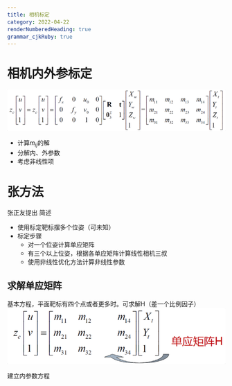 ```yaml
---
title: 相机标定 
category: 2022-04-22
renderNumberedHeading: true
grammar_cjkRuby: true
---
```


# 相机内外参标定
![enter description here](./images/1650623415986.png)
- 计算$m_{ij}$的解
- 分解内、外参数
- 考虑非线性项

# 张方法
张正友提出
简述
- 使用标定靶标摆多个位姿（可未知）
- 标定步骤
	- 对一个位姿计算单应矩阵
	- 有三个以上位姿，根据各单应矩阵计算线性相机三叔
	- 使用非线性优化方法计算非线性参数

## 求解单应矩阵
基本方程，平面靶标有四个点或者更多时。可求解H（差一个比例因子）
	 ![enter description here](./images/1650623733077.png)

建立内参数方程
